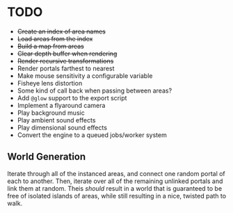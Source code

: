TODO
====

  - ~~Create an index of area names~~
  - ~~Load areas from the index~~
  - ~~Build a map from areas~~
  - ~~Clear depth buffer when rendering~~
  - ~~Render recursive transformations~~
  - Render portals farthest to nearest
  - Make mouse sensitivity a configurable variable
  - Fisheye lens distortion
  - Some kind of call back when passing between areas?
  - Add `@glow` support to the export script
  - Implement a flyaround camera
  - Play background music
  - Play ambient sound effects
  - Play dimensional sound effects
  - Convert the engine to a queued jobs/worker system
  
World Generation
----------------

Iterate through all of the instanced areas, and connect one random portal of each to another. Then, iterate over all of the remaining unlinked portals and link them at random. Theis _should_ result in a world that is guaranteed to be free of isolated islands of areas, while still resulting in a nice, twisted path to walk.
